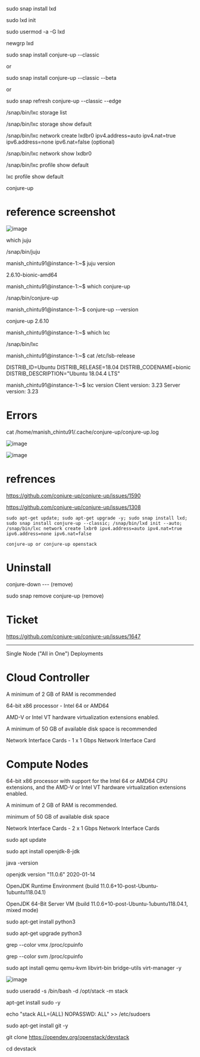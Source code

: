 


sudo snap install lxd

sudo lxd init

sudo usermod -a -G lxd <username>
  
newgrp lxd

sudo snap install conjure-up --classic

or 

sudo snap install conjure-up --classic --beta

or 

sudo snap refresh conjure-up --classic --edge


/snap/bin/lxc storage list

/snap/bin/lxc storage show default

/snap/bin/lxc network create lxdbr0 ipv4.address=auto ipv4.nat=true ipv6.address=none ipv6.nat=false (optional)

/snap/bin/lxc network show lxdbr0

/snap/bin/lxc profile show default

lxc profile show default 

conjure-up



# reference screenshot

![image](https://user-images.githubusercontent.com/33985509/77768071-43733e80-7042-11ea-8541-c1497aced8fe.png)


which juju

/snap/bin/juju

manish_chintu91@instance-1:~$ juju version

2.6.10-bionic-amd64

manish_chintu91@instance-1:~$ which conjure-up

/snap/bin/conjure-up

manish_chintu91@instance-1:~$ conjure-up --version

conjure-up 2.6.10

manish_chintu91@instance-1:~$ which lxc

/snap/bin/lxc

manish_chintu91@instance-1:~$ cat /etc/lsb-release

DISTRIB_ID=Ubuntu
DISTRIB_RELEASE=18.04
DISTRIB_CODENAME=bionic
DISTRIB_DESCRIPTION="Ubuntu 18.04.4 LTS"

manish_chintu91@instance-1:~$ lxc version
Client version: 3.23
Server version: 3.23


# Errors

cat /home/manish_chintu91/.cache/conjure-up/conjure-up.log

![image](https://user-images.githubusercontent.com/33985509/77767622-a3b5b080-7041-11ea-96f2-66231353454e.png)

![image](https://user-images.githubusercontent.com/33985509/77767548-87197880-7041-11ea-9651-8ef7699e37de.png)



# refrences

https://github.com/conjure-up/conjure-up/issues/1590

https://github.com/conjure-up/conjure-up/issues/1308


```
sudo apt-get update; sudo apt-get upgrade -y; sudo snap install lxd; sudo snap install conjure-up --classic; /snap/bin/lxd init --auto; /snap/bin/lxc network create lxbr0 ipv4.address=auto ipv4.nat=true ipv6.address=none ipv6.nat=false

conjure-up or conjure-up openstack

```

# Uninstall


conjure-down --- (remove)

sudo snap remove conjure-up (remove)


# Ticket

https://github.com/conjure-up/conjure-up/issues/1647





-----------------------------------------------------------------------------------------------------------------------------------------------------


Single Node ("All in One") Deployments

# Cloud Controller

A minimum of 2 GB of RAM is recommended

64-bit x86 processor - Intel 64 or AMD64 

AMD-V or Intel VT hardware virtualization extensions enabled.

A minimum of 50 GB of available disk space is recommended

Network Interface Cards -  1 x 1 Gbps Network Interface Card


# Compute Nodes

64-bit x86 processor with support for the Intel 64 or AMD64 CPU extensions, and the AMD-V or Intel VT hardware virtualization extensions enabled.

A minimum of 2 GB of RAM is recommended.

minimum of 50 GB of available disk space

Network Interface Cards - 2 x 1 Gbps Network Interface Cards



sudo apt update

sudo apt install openjdk-8-jdk

java -version

openjdk version "11.0.6" 2020-01-14

OpenJDK Runtime Environment (build 11.0.6+10-post-Ubuntu-1ubuntu118.04.1)

OpenJDK 64-Bit Server VM (build 11.0.6+10-post-Ubuntu-1ubuntu118.04.1, mixed mode)

sudo apt-get install python3

sudo apt-get upgrade python3

grep --color vmx /proc/cpuinfo

grep --color svm /proc/cpuinfo


sudo apt install qemu qemu-kvm libvirt-bin  bridge-utils  virt-manager -y


![image](https://user-images.githubusercontent.com/33985509/77857587-ae697480-71fe-11ea-9821-a556b8d15fd8.png)

sudo useradd -s /bin/bash -d /opt/stack -m stack

apt-get install sudo -y

echo "stack ALL=(ALL) NOPASSWD: ALL" >> /etc/sudoers

sudo apt-get install git -y 

git clone https://opendev.org/openstack/devstack

cd devstack
